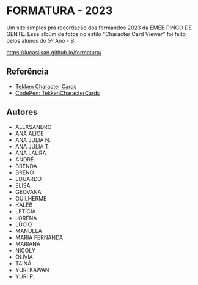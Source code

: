 # FORMATURA - 2023

Um site simples pra recordação dos formandos 2023 da EMEB PINGO DE GENTE.
Esse albúm de fotos no estilo "Character Card Viewer" foi feito pelos alunos do 5º Ano - B.

https://lucaslisan.github.io/formatura/

## Referência

 - [Tekken Character Cards](https://codingtorque.com/tekken-character-cards-using-html-and-css/)
 - [CodePen: TekkenCharacterCards](https://codepen.io/nadershbib/pen/KKojQrL)

## Autores

- ALEXSANDRO
- ANA ALICE
- ANA JULIA N.
- ANA JULIA T.
- ANA LAURA
- ANDRÉ
- BRENDA
- BRENO
- EDUARDO
- ELISA
- GEOVANA
- GUILHERME
- KALEB
- LETÍCIA
- LORENA
- LÚCIO
- MANUELA
- MARIA FERNANDA
- MARIANA
- NICOLY
- OLÍVIA
- TAINÁ
- YURI KAWAN
- YURI P.
